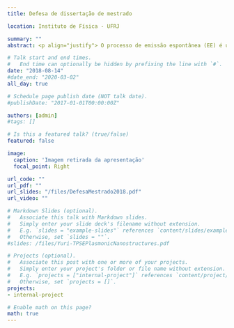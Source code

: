 ```yaml
---
title: Defesa de dissertação de mestrado

location: Instituto de Física - UFRJ

summary: ""
abstract: <p align="justify"> O processo de emissão espontânea (EE) é um dos fenômenos mais impressionantes que ocorrem na natureza. O fenômeno consiste no decaimento de um emissor quântico excitado (por exemplo átomos ou moléculas), mesmo quando ele está isolado de todos os outros corpos no Universo, pela emissão de um ou mais fótons. Trata-se de um fenômeno cuja explicação mais adequada se dá no contexto da eletrodinâmica quântica (EDQ). Em 1946, Edward Mills Purcell mostrou que, ao contrário do que se imaginava na época, o tempo de vida de um emissor não é uma propriedade intrínseca do emissor, mas pode ser substancialmente alterado pela presença de corpos na vizinhança do mesmo. Por esse motivo, a influência de corpos na taxa de EE ficou conhecida como efeito Purcell. Esta dissertação teve como objetivo fazer uma revisão detalhada sobre EE de um fóton e o efeito Purcell, além de fazer um estudo de base do efeito Purcell na EE de dois fótons (EEDF), assunto muito pouco explorado na literatura.</p>

# Talk start and end times.
#   End time can optionally be hidden by prefixing the line with `#`.
date: "2018-08-14"
#date_end: "2020-03-02"
all_day: true

# Schedule page publish date (NOT talk date).
#publishDate: "2017-01-01T00:00:00Z"

authors: [admin]
#tags: []

# Is this a featured talk? (true/false)
featured: false

image:
  caption: 'Imagem retirada da apresentação'
  focal_point: Right

url_code: ""
url_pdf: ""
url_slides: "/files/DefesaMestrado2018.pdf"
url_video: ""

# Markdown Slides (optional).
#   Associate this talk with Markdown slides.
#   Simply enter your slide deck's filename without extension.
#   E.g. `slides = "example-slides"` references `content/slides/example-slides.md`.
#   Otherwise, set `slides = ""`.
#slides: /files/Yuri-TPSEPlasmonicNanostructures.pdf

# Projects (optional).
#   Associate this post with one or more of your projects.
#   Simply enter your project's folder or file name without extension.
#   E.g. `projects = ["internal-project"]` references `content/project/deep-learning/index.md`.
#   Otherwise, set `projects = []`.
projects:
- internal-project

# Enable math on this page?
math: true
---
```

